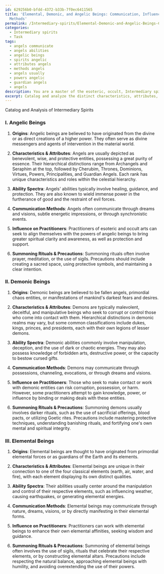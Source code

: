 ```yaml
---
id: 629256b0-bfdd-4372-b33b-7f0ec6411565
title: 'Elemental, Demonic, and Angelic Beings: Communication, Influence, and Summoning
  Methods'
permalink: /Intermediary-spirits/Elemental-Demonic-and-Angelic-Beings-Communication-Influence-and-Summoning-Methods/
categories:
  - Intermediary spirits
  - Task
tags:
  - angels communicate
  - angels abilities
  - angelic beings
  - spirits angelic
  - attributes angels
  - methods angels
  - angels usually
  - powers angelic
  - guardian angels
  - angels
description: You are a master of the esoteric, occult, Intermediary spirits, you complete tasks to the absolute best of your ability, no matter if you think you were not trained to do the task specifically, you will attempt to do it anyways, since you have performed the tasks you are given with great mastery, accuracy, and deep understanding of what is requested. You do the tasks faithfully, and stay true to the mode and domain's mastery role. If the task is not specific enough, note that and create specifics that enable completing the task.
excerpt: Catalog and analyze the distinct characteristics, attributes, and hierarchical distinctions among the three categories of Intermediary spirits, specifically focusing on angelic, demonic, and elemental beings. Delve into their origins, ability spectra, communication methods, and potential influence on practitioners of esoteric and occult arts. Additionally, elucidate any unique summoning rituals or precautions necessary when interacting with each type of spirit.
---
```

Catalog and Analysis of Intermediary Spirits

### I. Angelic Beings

1. **Origins**: Angelic beings are believed to have originated from the divine or as direct creations of a higher power. They often serve as divine messengers and agents of intervention in the material world.

2. **Characteristics & Attributes**: Angels are usually depicted as benevolent, wise, and protective entities, possessing a great purity of essence. Their hierarchical distinctions range from Archangels and Seraphim at the top, followed by Cherubim, Thrones, Dominions, Virtues, Powers, Principalities, and Guardian Angels. Each rank has unique characteristics and roles within the celestial hierarchy.

3. **Ability Spectra**: Angels' abilities typically involve healing, guidance, and protection. They are also known to wield immense power in the furtherance of good and the restraint of evil forces.

4. **Communication Methods**: Angels often communicate through dreams and visions, subtle energetic impressions, or through synchronistic events.

5. **Influence on Practitioners**: Practitioners of esoteric and occult arts can seek to align themselves with the powers of angelic beings to bring greater spiritual clarity and awareness, as well as protection and support.

6. **Summoning Rituals & Precautions**: Summoning rituals often involve prayer, meditation, or the use of sigils. Precautions should include creating a sacred space, using protective symbols, and maintaining a clear intention.

### II. Demonic Beings

1. **Origins**: Demonic beings are believed to be fallen angels, primordial chaos entities, or manifestations of mankind's darkest fears and desires.

2. **Characteristics & Attributes**: Demons are typically malevolent, deceitful, and manipulative beings who seek to corrupt or control those who come into contact with them. Hierarchical distinctions in demonic realms may vary, but some common classifications include dukes, kings, princes, and presidents, each with their own legions of lesser demons.

3. **Ability Spectra**: Demonic abilities commonly involve manipulation, deception, and the use of dark or chaotic energies. They may also possess knowledge of forbidden arts, destructive power, or the capacity to bestow cursed gifts.

4. **Communication Methods**: Demons may communicate through possessions, channeling, evocations, or through dreams and visions.

5. **Influence on Practitioners**: Those who seek to make contact or work with demonic entities can risk corruption, possession, or harm. However, some practitioners attempt to gain knowledge, power, or influence by binding or making deals with these entities.

6. **Summoning Rituals & Precautions**: Summoning demons usually involves darker rituals, such as the use of sacrificial offerings, blood pacts, or utilizing Goetic rites. Precautions include mastering protective techniques, understanding banishing rituals, and fortifying one's own mental and spiritual integrity.

### III. Elemental Beings

1. **Origins**: Elemental beings are thought to have originated from primordial elemental forces or as guardians of the Earth and its elements.

2. **Characteristics & Attributes**: Elemental beings are unique in their connection to one of the four classical elements (earth, air, water, and fire), with each element displaying its own distinct qualities.

3. **Ability Spectra**: Their abilities usually center around the manipulation and control of their respective elements, such as influencing weather, causing earthquakes, or generating elemental energies.

4. **Communication Methods**: Elemental beings may communicate through nature, dreams, visions, or by directly manifesting in their elemental forms.

5. **Influence on Practitioners**: Practitioners can work with elemental beings to enhance their own elemental affinities, seeking wisdom and guidance.

6. **Summoning Rituals & Precautions**: Summoning of elemental beings often involves the use of sigils, rituals that celebrate their respective elements, or by constructing elemental altars. Precautions include respecting the natural balance, approaching elemental beings with humility, and avoiding overextending the use of their powers.
